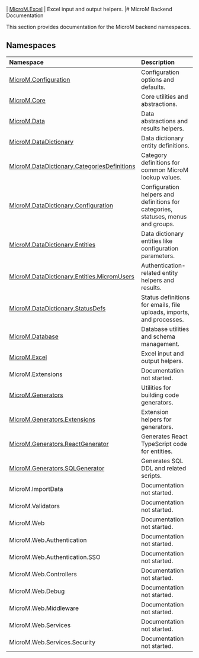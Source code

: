 | [MicroM.Excel](MicroM.Excel/index.md) | Excel input and output helpers. |# MicroM Backend Documentation

This section provides documentation for the MicroM backend namespaces.

## Namespaces
| Namespace | Description |
|:---|:---|
| [MicroM.Configuration](MicroM.Configuration/index.md) | Configuration options and defaults. |
| [MicroM.Core](MicroM.Core/index.md) | Core utilities and abstractions. |
| [MicroM.Data](MicroM.Data/index.md) | Data abstractions and results helpers. |
| [MicroM.DataDictionary](MicroM.DataDictionary/index.md) | Data dictionary entity definitions. |
| [MicroM.DataDictionary.CategoriesDefinitions](MicroM.DataDictionary.CategoriesDefinitions/index.md) | Category definitions for common MicroM lookup values. |
| [MicroM.DataDictionary.Configuration](MicroM.DataDictionary.Configuration/index.md) | Configuration helpers and definitions for categories, statuses, menus and groups. |
| [MicroM.DataDictionary.Entities](MicroM.DataDictionary.Entities/index.md) | Data dictionary entities like configuration parameters. |
| [MicroM.DataDictionary.Entities.MicromUsers](MicroM.DataDictionary.Entities.MicromUsers/index.md) | Authentication-related entity helpers and results. |
| [MicroM.DataDictionary.StatusDefs](MicroM.DataDictionary.StatusDefs/index.md) | Status definitions for emails, file uploads, imports, and processes. |
| [MicroM.Database](MicroM.Database/index.md) | Database utilities and schema management. |
| [MicroM.Excel](MicroM.Excel/index.md) | Excel input and output helpers. |
| MicroM.Extensions | Documentation not started. |
| [MicroM.Generators](MicroM.Generators/index.md) | Utilities for building code generators. |
| [MicroM.Generators.Extensions](MicroM.Generators.Extensions/index.md) | Extension helpers for generators. |
| [MicroM.Generators.ReactGenerator](MicroM.Generators.ReactGenerator/index.md) | Generates React TypeScript code for entities. |
| [MicroM.Generators.SQLGenerator](MicroM.Generators.SQLGenerator/index.md) | Generates SQL DDL and related scripts. |
| MicroM.ImportData | Documentation not started. |
| MicroM.Validators | Documentation not started. |
| MicroM.Web | Documentation not started. |
| MicroM.Web.Authentication | Documentation not started. |
| MicroM.Web.Authentication.SSO | Documentation not started. |
| MicroM.Web.Controllers | Documentation not started. |
| MicroM.Web.Debug | Documentation not started. |
| MicroM.Web.Middleware | Documentation not started. |
| MicroM.Web.Services | Documentation not started. |
| MicroM.Web.Services.Security | Documentation not started. |
